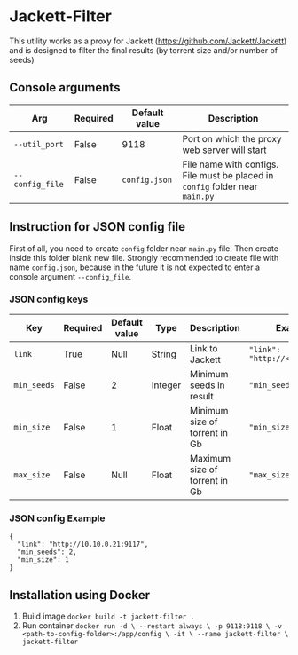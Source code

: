 # Jackett-Filter

This utility works as a proxy for Jackett (https://github.com/Jackett/Jackett) 
and is designed to filter the final results (by torrent size and/or number of seeds)

## Console arguments

Arg | Required | Default value | Description
-|-|-|-
`--util_port` | False | 9118 |Port on which the proxy web server will start
`--config_file` | False | `config.json` | File name with configs. File must be placed in `config` folder near `main.py`

## Instruction for JSON config file

First of all, you need to create `config` folder near `main.py` file.
Then create inside this folder blank new file. Strongly recommended to create file with name `config.json`, 
because in the future it is not expected to enter a console argument `--config_file`.

### JSON config keys

Key | Required | Default value | Type | Description | Example
-|-|-|-|-|-
`link` | True | Null | String | Link to Jackett | `"link": "http://<host>:9117"`
`min_seeds` | False | 2 | Integer | Minimum seeds in result | `"min_seeds": 2`
`min_size` | False | 1 | Float | Minimum size of torrent in Gb | `"min_size": 1.5`
`max_size` | False | Null | Float | Maximum size of torrent in Gb | `"max_size": 145`

### JSON config Example

```
{
  "link": "http://10.10.0.21:9117",
  "min_seeds": 2,
  "min_size": 1
}
```

## Installation using Docker

1. Build image `docker build -t jackett-filter .`
2. Run container ```docker run -d \
    --restart always \
    -p 9118:9118 \
    -v <path-to-config-folder>:/app/config \
    -it \
    --name jackett-filter \
    jackett-filter```